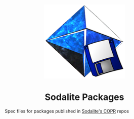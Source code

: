 <p align="center">
  <a href=""><img src="/sodalite-software.png" alt="Sodalite Logo With A Floppy Disk" width=256/></a>
</p>

<h1 align="center">Sodalite Packages</h1>

Spec files for packages published in [Sodalite's COPR](https://copr.fedorainfracloud.org/coprs/dazedfairywren/SodaliteOS/) repos
